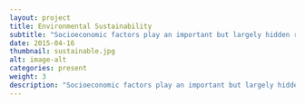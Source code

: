 ```yaml
---
layout: project
title: Environmental Sustainability
subtitle: "Socioeconomic factors play an important but largely hidden role in home-energy consumption. Most studies have targeted single-family, affluent households, and as a result, energy monitoring systems do not address the needs of renters and low-income individuals. Thirty-five percent of the U.S. population rent their homes (NMHC, 2012), and 32% of households earn less than $30k per year (U.S. Census, 2012). Though median energy use for home heating and cooling is the same as that in more affluent households, low-income households must spend a greater percentage of their incomeon energy (Bin, 2002). Renters lack full autonomy over their homes due to tenancy issues, and class and poverty issues affect the autonomy of individuals with respect to energy use. Exactly how autonomy and tenants’ relationships with other stakeholders affect their use of energy was not well understood, and details about energy use in low-income households were relatively unknown in HCI. My past and current work helps to fill this open area of research."
date: 2015-04-16
thumbnail: sustainable.jpg
alt: image-alt
categories: present
weight: 3
description: "Socioeconomic factors play an important but largely hidden role in home-energy consumption. Most studies have targeted single-family, affluent households, and as a result, energy monitoring systems do not address the needs of renters and low-income individuals. Thirty-five percent of the U.S. population rent their homes (NMHC, 2012), and 32% of households earn less than $30k per year (U.S. Census, 2012). Though median energy use for home heating and cooling is the same as that in more affluent households, low-income households must spend a greater percentage of their incomeon energy (Bin, 2002). Renters lack full autonomy over their homes due to tenancy issues, and class and poverty issues affect the autonomy of individuals with respect to energy use. Exactly how autonomy and tenants’ relationships with other stakeholders affect their use of energy was not well understood, and details about energy use in low-income households were relatively unknown in HCI. My past and current work helps to fill this open area of research."
---
```

